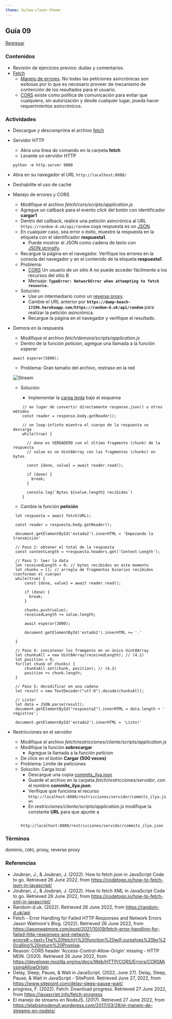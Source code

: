 ```yaml
---
theme: bulma-clean-theme
---
```


## Guía 09

[Regresar](/DAWM/)

### Contenidos

* Revisión de ejercicios previos: dudas y comentarios.
* [Fetch](https://dmitripavlutin.com/javascript-fetch-async-await/)
	+ [Manejo de errores](https://jasonwatmore.com/post/2021/10/09/fetch-error-handling-for-failed-http-responses-and-network-errors). No todas las peticiones asincrónicas son exitosas por lo que es necesario proveer de mecanismo de contención de los resultados para el usuario.
	+ [CORS](https://developer.mozilla.org/es/docs/Web/HTTP/CORS/Errors/CORSMissingAllowOrigin) existe como política de comunicación para evitar que cualquiera, sin autorización y desde cualquier lugar, pueda hacer requerimientos asincrónicos. 


### Actividades

* Descargue y descomprima el archivo [fetch](../ejercicios/fetch.zip)
* Servidor HTTP
	+ Abra una línea de comando en la carpeta **fetch**
	+ Levante un servidor HTTP
	```
	python -m http.server 8080
	``` 
* Abra en su navegador el URL `http://localhost:8080/`
* Deshabilite el uso de caché
* Manejo de errores y CORS
	+ Modifique el archivo *fetch/cors/scripts/application.js*
	+ Agregue un callback para el evento *click* del botón con identificador **cargar1**
	+ Dentro del callback, realice una petición asincrónica al URL `https://random-d.uk/api/random` cuya respuesta es un [JSON](https://codetogo.io/how-to-fetch-json-in-javascript/).
	+ En cualquier caso, sea error o éxito, muestre la respuesta en la etiqueta con el identificador **respuesta1**. 
		- Puede mostrar el JSON como cadena de texto con [JSON.stringify](https://developer.mozilla.org/es/docs/Web/JavaScript/Reference/Global_Objects/JSON/stringify).
	+ Recargue la página en el navegador. Verifique los errores en la consola del navegador y en el contenido de la etiqueta **respuesta1**.
	+ Problema:  
		- [CORS](https://javascript.info/fetch-crossorigin) Un usuario de un sitio A no puede acceder fácilmente a los recursos del sitio B
		- Mensaje: **`TypeError: NetworkError when attempting to fetch resource.`**
	+ Solución:
		- Use un intermediario como un [reverse proxy](https://httptoolkit.tech/blog/cors-proxies/). 
		- Cambie el URL anterior por **`https://damp-beach-17296.herokuapp.com/https://random-d.uk/api/random`** para realizar la petición asincrónica. 
		- Recargue la página en el navegador y verifique el resultado.

* Demora en la respuesta
	
	+ Modifique el archivo *fetch/demora/scripts/application.js*
	+ Dentro de la función *peticion*, agregue una llamada a la función *esperar* 
	```
	await esperar(5000);
	```

	+ Problema: Gran tamaño del archivo, restraso en la red

	![Stream](./imagenes/fuentes.jpg)

	+ Solución:

		- Implementar la [carga lenta](https://javascript.info/fetch-progress) bajo el esquema
		
	```
		// en lugar de convertir directamente response.json() u otros métodos
		const reader = response.body.getReader();

		// un loop-infinto mientra el cuerpo de la respuesta se descarga
		while(true) {

		  // done es VERDADERO con el último fragmento (chunk) de la respuesta
		  // value es un Uint8Array con las fragmentos (chunks) en bytes
		  
		  const {done, value} = await reader.read();

		  if (done) {
		    break;
		  }

		  console.log(`Bytes ${value.length} recibidos`)
		}
	```

	- Cambie la función **petición**


	```
	 let respuesta = await fetch(URL);

	 const reader = respuesta.body.getReader();

	 document.getElementById('estado2').innerHTML = 'Empezando la transmisión'

	 // Paso 2: obtener el total de la respuesta
	 const contentLength = +respuesta.headers.get('Content-Length');

	 // Paso 3: leer la data
	 let receivedLength = 0; // bytes recibidos en este momento
	 let chunks = []; // arreglo de fragmentos binarios recibidos (conforman el cuerpo) 
	 while(true) {
		 const {done, value} = await reader.read();

		 if (done) {
		   break;
		 }

		 chunks.push(value);
		 receivedLength += value.length;

		 await esperar(3000);

		 document.getElementById('estado2').innerHTML += '.'

	 }

	 // Paso 4: concatenar los framgento en un único Uint8Array
	 let chunksAll = new Uint8Array(receivedLength); // (4.1)
	 let position = 0;
	 for(let chunk of chunks) {
		 chunksAll.set(chunk, position); // (4.2)
		 position += chunk.length;
	 }

	 // Paso 5: decodificar en una cadena
	 let result = new TextDecoder("utf-8").decode(chunksAll);

	 // Listo!
	 let data = JSON.parse(result);
	 document.getElementById("respuesta2").innerHTML = data.length + ' registros';

	 document.getElementById('estado2').innerHTML = 'Listo!'
	``` 


* Restricciones en el servidor

	+ Modifique el archivo *fetch/restricciones/cliente/scripts/application.js*
	+ Modifique la función **sobrecargar**
		- Agregue la llamada a la función *peticion*
	+ De click en el botón **Cargar (500 veces)**
	+ Problema: Límite de peticiones
	+ Solución: Carga local
		- Descargue una copia [commits_ilya.json](./archivos/commits_ilya.json)
		- Guarde el archivo en la carpeta *fetch/restricciones/servidor*, con el nombre **commits_ilya.json**.
		- Verifique que funciona el recurso `http://localhost:8080/restricciones/servidor/commits_ilya.json`
		- En *restricciones/cliente/scripts/application.js* modifique la constante **URL** para que apunte a 
		```
				http://localhost:8080/restricciones/servidor/commits_ilya.json
		```
	

### Términos

dominio, `CORS`, proxy, reverse proxy

### Referencias

* Joubran, J., & Joubran, J. (2022). How to fetch json in JavaScript Code to go. Retrieved 26 June 2022, from https://codetogo.io/how-to-fetch-json-in-javascript/
* Joubran, J., & Joubran, J. (2022). How to fetch XML in JavaScript Code to go. Retrieved 26 June 2022, from https://codetogo.io/how-to-fetch-xml-in-javascript/
* Random-d.uk. (2022). Retrieved 26 June 2022, from https://random-d.uk/api
* Fetch - Error Handling for Failed HTTP Responses and Network Errors Jason Watmore's Blog. (2022). Retrieved 26 June 2022, from https://jasonwatmore.com/post/2021/10/09/fetch-error-handling-for-failed-http-responses-and-network-errors#:~:text=The%20fetch()%20function%20will,ourselves%20by%20calling%20return%20Promise.
* Reason: CORS header 'Access-Control-Allow-Origin' missing - HTTP MDN. (2020). Retrieved 26 June 2022, from https://developer.mozilla.org/es/docs/Web/HTTP/CORS/Errors/CORSMissingAllowOrigin
* Delay, Sleep, Pause, & Wait in JavaScript. (2022, June 27). Delay, Sleep, Pause, & Wait in JavaScript - SitePoint. Retrieved June 27, 2022, from https://www.sitepoint.com/delay-sleep-pause-wait/
* progress, F. (2022). Fetch: Download progress. Retrieved 27 June 2022, from https://javascript.info/fetch-progress
* El manejo de streams en NodeJS. (2017). Retrieved 27 June 2022, from https://elabismodenull.wordpress.com/2017/03/28/el-manejo-de-streams-en-nodejs/